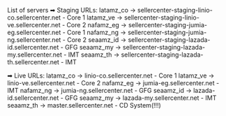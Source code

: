 List of servers
➡ Staging URLs: 
    latamz_co     -> sellercenter-staging-linio-co.sellercenter.net - Core 1 
    latamz_ve     -> sellercenter-staging-linio-ve.sellercenter.net - Core 2 
    nafamz_eg    -> sellercenter-staging-jumia-eg.sellercenter.net - Core 1 
    nafamz_ng    -> sellercenter-staging-jumia-ng.sellercenter.net - Core 2 
    seaamz_id    -> sellercenter-staging-lazada-id.sellercenter.net - GFG 
    seaamz_my  -> sellercenter-staging-lazada-my.sellercenter.net - IMT 
    seaamz_th  -> sellercenter-staging-lazada-th.sellercenter.net - IMT 

➡ Live URLs: 
    latamz_co     -> linio-co.sellercenter.net - Core 1 
    latamz_ve     -> linio-ve.sellercenter.net - Core 2 
    nafamz_eg     -> jumia-eg.sellercenter.net - IMT 
    nafamz_ng     -> jumia-ng.sellercenter.net - GFG 
    seaamz_id     -> lazada-id.sellercenter.net - GFG 
    seaamz_my     -> lazada-my.sellercenter.net - IMT 
    seaamz_th     -> master.sellercenter.net -  CD System(!!!) 
